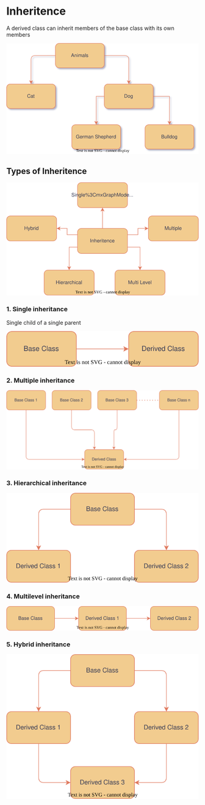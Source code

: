 # Inheritence

A derived class can inherit members of the base class with its own members

![Inheritence Example](./assets/Example.svg)

## Types of Inheritence

![Types of Inheritence](./assets/Types.svg)

### 1. Single inheritance

Single child of a single parent

![Single Level Inheritence](./assets/Single.svg)

### 2. Multiple inheritance

![Multiple Inheritence](./assets/Multiple.svg)

### 3. Hierarchical inheritance

![Hierarchical Inheritence](./assets/Hierarchical.svg)

### 4. Multilevel inheritance

![Multi Level Inheritence](./assets/Multilevel.svg)

### 5. Hybrid inheritance

![Hybrid Inheritence](./assets/Hybrid.svg)